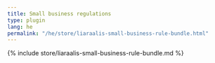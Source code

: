 ```yaml
---
title: Small business regulations
type: plugin
lang: he
permalink: "/he/store/liaraalis-small-business-rule-bundle.html"
---
```


{% include store/liaraalis-small-business-rule-bundle.md %}
